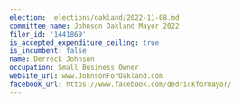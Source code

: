```yaml
---
election: _elections/oakland/2022-11-08.md
committee_name: Johnson Oakland Mayor 2022
filer_id: '1441869'
is_accepted_expenditure_ceiling: true
is_incumbent: false
name: Derreck Johnson
occupation: Small Business Owner
website_url: www.JohnsonForOakland.com
facebook_url: https://www.facebook.com/dedrickformayor/
---
```

